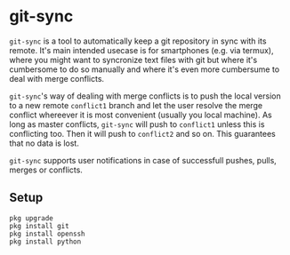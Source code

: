 # git-sync

`git-sync` is a tool to automatically keep a git repository in sync with its remote. It's main intended usecase is for smartphones
(e.g. via termux), where you might want to syncronize text files with git but where it's cumbersome to do so manually and where it's even
more cumbersume to deal with merge conflicts.

`git-sync`'s way of dealing with merge conflicts is to push the local version to a new remote `conflict1` branch and let the user
resolve the merge conflict whereever it is most convenient (usually you local machine). As long as master conflicts, `git-sync` will
push to `conflict1` unless this is conflicting too. Then it will push to `conflict2` and so on. This guarantees that no data is lost.

`git-sync` supports user notifications in case of successfull pushes, pulls, merges or conflicts.

## Setup

```
pkg upgrade
pkg install git
pkg install openssh
pkg install python
```


